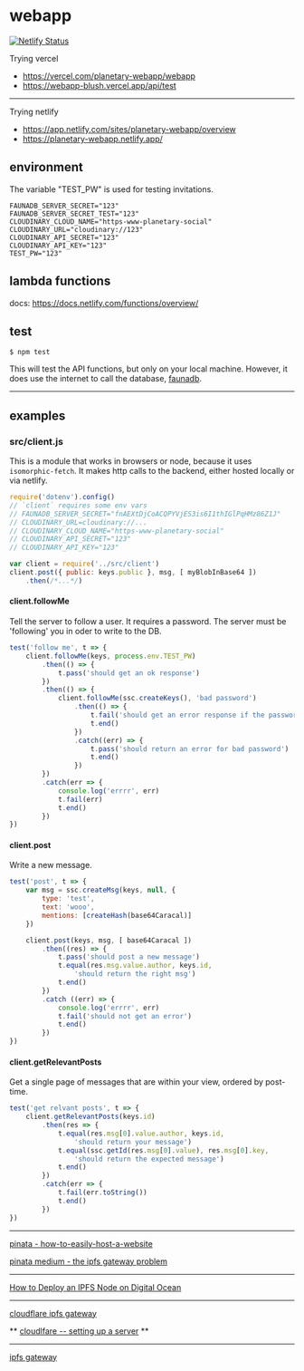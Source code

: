 # webapp

[![Netlify Status](https://api.netlify.com/api/v1/badges/e3e33fd9-bbef-43b9-932b-edfeacbf9157/deploy-status)](https://app.netlify.com/sites/planetary-webapp/deploys)

Trying vercel

* https://vercel.com/planetary-webapp/webapp
* https://webapp-blush.vercel.app/api/test

--------------------------------

Trying netlify

* https://app.netlify.com/sites/planetary-webapp/overview
* https://planetary-webapp.netlify.app/

## environment
The variable "TEST_PW" is used for testing invitations.

```
FAUNADB_SERVER_SECRET="123"
FAUNADB_SERVER_SECRET_TEST="123"
CLOUDINARY_CLOUD_NAME="https-www-planetary-social"
CLOUDINARY_URL="cloudinary://123"
CLOUDINARY_API_SECRET="123"
CLOUDINARY_API_KEY="123"
TEST_PW="123"
```

## lambda functions
docs:
https://docs.netlify.com/functions/overview/


## test

```
$ npm test
```

This will test the API functions, but only on your local machine. However, it does use the internet to call the database, [faunadb](https://fauna.com/).

-------------------------------------------


## examples

### src/client.js
This is a module that works in browsers or node, because it uses `isomorphic-fetch`. It makes http calls to the backend, either hosted locally or via netlify.

```js
require('dotenv').config()
// `client` requires some env vars
// FAUNADB_SERVER_SECRET="fnAEXtDjCoACQPYVjES3is6I1thIGlPqHMz86Z1J"
// CLOUDINARY_URL=cloudinary://...
// CLOUDINARY_CLOUD_NAME="https-www-planetary-social"
// CLOUDINARY_API_SECRET="123"
// CLOUDINARY_API_KEY="123"

var client = require('../src/client')
client.post({ public: keys.public }, msg, [ myBlobInBase64 ])
    .then(/*...*/)
```

#### client.followMe
Tell the server to follow a user. It requires a password. The server must be 'following' you in oder to write to the DB.

```js
test('follow me', t => {
    client.followMe(keys, process.env.TEST_PW)
        .then(() => {
            t.pass('should get an ok response')
        })
        .then(() => {
            client.followMe(ssc.createKeys(), 'bad password')
                .then(() => {
                    t.fail('should get an error response if the password is bad')
                    t.end()
                })
                .catch((err) => {
                    t.pass('should return an error for bad password')
                    t.end()
                })
        })
        .catch(err => {
            console.log('errrr', err)
            t.fail(err)
            t.end()
        })
})
```

#### client.post
Write a new message.

```js
test('post', t => {
    var msg = ssc.createMsg(keys, null, {
        type: 'test',
        text: 'wooo',
        mentions: [createHash(base64Caracal)]
    })

    client.post(keys, msg, [ base64Caracal ])
        .then((res) => {
            t.pass('should post a new message')
            t.equal(res.msg.value.author, keys.id,
                'should return the right msg')
            t.end()
        })
        .catch ((err) => {
            console.log('errrr', err)
            t.fail('should not get an error')
            t.end()
        })
})
```

#### client.getRelevantPosts
Get a single page of messages that are within your view, ordered by post-time.

```js
test('get relvant posts', t => {
    client.getRelevantPosts(keys.id)
        .then(res => {
            t.equal(res.msg[0].value.author, keys.id,
                'should return your message')
            t.equal(ssc.getId(res.msg[0].value), res.msg[0].key,
                'should return the expected message')
            t.end()
        })
        .catch(err => {
            t.fail(err.toString())
            t.end()
        }) 
})
```

----------------------------------------------

[pinata - how-to-easily-host-a-website](https://medium.com/pinata/how-to-easily-host-a-website-on-ipfs-9d842b5d6a01)

[pinata medium - the ipfs gateway problem](https://medium.com/pinata/the-ipfs-gateway-problem-64bbe7eb8170)

-------------------------------

[How to Deploy an IPFS Node on Digital Ocean](https://medium.com/pinata/how-to-deploy-an-ipfs-node-on-digital-ocean-c59b9e83098e)

--------------------------------

[cloudflare ipfs gateway](https://blog.cloudflare.com/distributed-web-gateway/)

**
[cloudlfare -- setting up a server](https://developers.cloudflare.com/distributed-web/ipfs-gateway/setting-up-a-server)
**

--------------------------------

[ipfs gateway](https://github.com/ipfs/go-ipfs/blob/master/docs/gateway.md)


